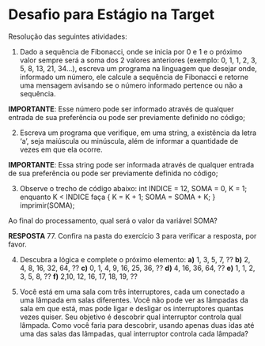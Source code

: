 # Desafio para Estágio na Target

Resolução das seguintes atividades:

1. Dado a sequência de Fibonacci, onde se inicia por 0 e 1 e o próximo valor sempre será a soma dos 2 valores anteriores (exemplo: 0, 1, 1, 2, 3, 5, 8, 13, 21, 34...), escreva um programa na linguagem que desejar onde, informado um número, ele calcule a sequência de Fibonacci e retorne uma mensagem avisando se o número informado pertence ou não a sequência.

**IMPORTANTE**: Esse número pode ser informado através de qualquer entrada de sua preferência ou pode ser previamente definido no código;

2. Escreva um programa que verifique, em uma string, a existência da letra ‘a’, seja maiúscula ou minúscula, além de informar a quantidade de vezes em que ela ocorre.

**IMPORTANTE**: Essa string pode ser informada através de qualquer entrada de sua preferência ou pode ser previamente definida no código;

3. Observe o trecho de código abaixo: int INDICE = 12, SOMA = 0, K = 1; enquanto K < INDICE faça { K = K + 1; SOMA = SOMA + K; } imprimir(SOMA);

Ao final do processamento, qual será o valor da variável SOMA?

**RESPOSTA** 77. Confira na pasta do exercício 3 para verificar a resposta, por favor.

4. Descubra a lógica e complete o próximo elemento:
   **a)** 1, 3, 5, 7, ??
   **b)** 2, 4, 8, 16, 32, 64, ??
   **c)** 0, 1, 4, 9, 16, 25, 36, ??
   **d)** 4, 16, 36, 64, ??
   **e)** 1, 1, 2, 3, 5, 8, ??
   **f)** 2,10, 12, 16, 17, 18, 19, ??

5. Você está em uma sala com três interruptores, cada um conectado a uma lâmpada em salas diferentes. Você não pode ver as lâmpadas da sala em que está, mas pode ligar e desligar os interruptores quantas vezes quiser. Seu objetivo é descobrir qual interruptor controla qual lâmpada. Como você faria para descobrir, usando apenas duas idas até uma das salas das lâmpadas, qual interruptor controla cada lâmpada?
